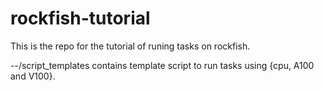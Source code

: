 # rockfish-tutorial
This is the repo for the tutorial of runing tasks on rockfish.

--/script_templates contains template script to run tasks using {cpu, A100 and V100}.
